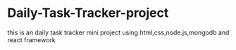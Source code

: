 # Daily-Task-Tracker-project
this is an daily task tracker mini project using html,css,node.js,mongodb and react framework
